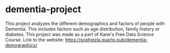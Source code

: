 # dementia-project
This project analyzes the different demographics and factors of people with Dementia. This includes factors such as age distribution, family history or diabetes. This project was made as a part of Kane's Free Data Science Course.
Link to the website: https://sophiezla.quarto.pub/dementia-demographics/

